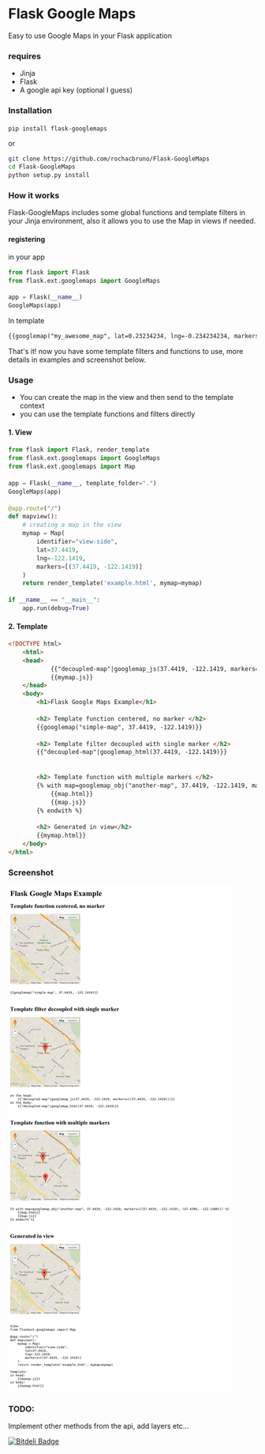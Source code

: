# Flask Google Maps

Easy to use Google Maps in your Flask application

### requires
- Jinja
- Flask
- A google api key (optional I guess)


### Installation

```pip install flask-googlemaps```

or

```bash
git clone https://github.com/rochacbruno/Flask-GoogleMaps
cd Flask-GoogleMaps
python setup.py install
```


### How it works

Flask-GoogleMaps includes some global functions and template filters in your Jinja environment, also it allows you to use the Map in views if needed.


#### registering

in your app

```python
from flask import Flask
from flask.ext.googlemaps import GoogleMaps

app = Flask(__name__)
GoogleMaps(app)
```

In template

```html
{{googlemap("my_awesome_map", lat=0.23234234, lng=-0.234234234, markers=[(0.12, -0.45345), ...])}}
```

That's it! now you have some template filters and functions to use, more details in examples and screenshot below.



### Usage

- You can create the map in the view and then send to the template context 
- you can use the template functions and filters directly


#### 1. View

```python
from flask import Flask, render_template
from flask.ext.googlemaps import GoogleMaps
from flask.ext.googlemaps import Map

app = Flask(__name__, template_folder=".")
GoogleMaps(app)

@app.route("/")
def mapview():
    # creating a map in the view
    mymap = Map(
        identifier="view-side",
        lat=37.4419,
        lng=-122.1419,
        markers=[(37.4419, -122.1419)]
    )
    return render_template('example.html', mymap=mymap)

if __name__ == "__main__":
    app.run(debug=True)
```

#### 2. Template

```html
<!DOCTYPE html>
    <html>
    <head>
            {{"decoupled-map"|googlemap_js(37.4419, -122.1419, markers=[(37.4419, -122.1419)])}}
            {{mymap.js}}
    </head>
    <body>
        <h1>Flask Google Maps Example</h1>

        <h2> Template function centered, no marker </h2>
        {{googlemap("simple-map", 37.4419, -122.1419)}}

        <h2> Template filter decoupled with single marker </h2>
        {{"decoupled-map"|googlemap_html(37.4419, -122.1419)}}


        <h2> Template function with multiple markers </h2>
        {% with map=googlemap_obj("another-map", 37.4419, -122.1419, markers=[(37.4419, -122.1419), (37.4300, -122.1400)]) %}
            {{map.html}}
            {{map.js}}
        {% endwith %}

        <h2> Generated in view</h2>
        {{mymap.html}}
    </body>
</html>

```

### Screenshot

<img src="screenshot.png" />


### TODO:

Implement other methods from the api, add layers etc...


[![Bitdeli Badge](https://d2weczhvl823v0.cloudfront.net/rochacbruno/flask-googlemaps/trend.png)](https://bitdeli.com/free "Bitdeli Badge")

